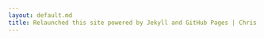 ```yaml
---
layout: default.md
title: Relaunched this site powered by Jekyll and GitHub Pages | Chris Busse
---
```


